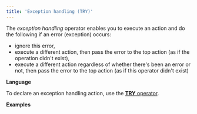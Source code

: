 ```yaml
---
title: 'Exception handling (TRY)'
---
```


The *exception handling* operator enables you to execute an action and do the following if an error (exception) occurs:

-   ignore this error, 
-   execute a different action, then pass the error to the top action (as if the operation didn't exist),
-   execute a different action regardless of whether there's been an error or not, then pass the error to the top action (as if this operator didn't exist)

**Language**

To declare an exception handling action, use the [**TRY** operator](TRY_operator.md).

**Examples**


  
  
